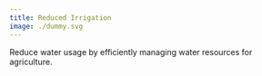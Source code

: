 ```yaml
---
title: Reduced Irrigation
image: ./dummy.svg
---
```


Reduce water usage by efficiently managing water resources for agriculture.

